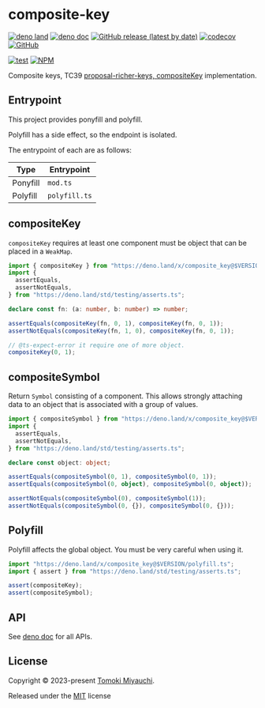 # composite-key

[![deno land](http://img.shields.io/badge/available%20on-deno.land/x-lightgrey.svg?logo=deno)](https://deno.land/x/composite_key)
[![deno doc](https://doc.deno.land/badge.svg)](https://deno.land/x/composite_key/mod.ts)
[![GitHub release (latest by date)](https://img.shields.io/github/v/release/TomokiMiyauci/composite-key)](https://github.com/TomokiMiyauci/composite-key/releases)
[![codecov](https://codecov.io/github/TomokiMiyauci/composite-key/branch/main/graph/badge.svg)](https://codecov.io/gh/TomokiMiyauci/composite-key)
[![GitHub](https://img.shields.io/github/license/TomokiMiyauci/composite-key)](https://github.com/TomokiMiyauci/composite-key/blob/main/LICENSE)

[![test](https://github.com/TomokiMiyauci/composite-key/actions/workflows/test.yaml/badge.svg)](https://github.com/TomokiMiyauci/composite-key/actions/workflows/test.yaml)
[![NPM](https://nodei.co/npm/composite-key.png?mini=true)](https://nodei.co/npm/composite-key/)

Composite keys, TC39
[proposal-richer-keys, compositeKey](https://github.com/tc39/proposal-richer-keys/tree/master/compositeKey)
implementation.

## Entrypoint

This project provides ponyfill and polyfill.

Polyfill has a side effect, so the endpoint is isolated.

The entrypoint of each are as follows:

| Type     | Entrypoint    |
| -------- | ------------- |
| Ponyfill | `mod.ts`      |
| Polyfill | `polyfill.ts` |

## compositeKey

`compositeKey` requires at least one component must be object that can be placed
in a `WeakMap`.

```ts
import { compositeKey } from "https://deno.land/x/composite_key@$VERSION/mod.ts";
import {
  assertEquals,
  assertNotEquals,
} from "https://deno.land/std/testing/asserts.ts";

declare const fn: (a: number, b: number) => number;

assertEquals(compositeKey(fn, 0, 1), compositeKey(fn, 0, 1));
assertNotEquals(compositeKey(fn, 1, 0), compositeKey(fn, 0, 1));

// @ts-expect-error it require one of more object.
compositeKey(0, 1);
```

## compositeSymbol

Return `Symbol` consisting of a component. This allows strongly attaching data
to an object that is associated with a group of values.

```ts
import { compositeSymbol } from "https://deno.land/x/composite_key@$VERSION/mod.ts";
import {
  assertEquals,
  assertNotEquals,
} from "https://deno.land/std/testing/asserts.ts";

declare const object: object;

assertEquals(compositeSymbol(0, 1), compositeSymbol(0, 1));
assertEquals(compositeSymbol(0, object), compositeSymbol(0, object));

assertNotEquals(compositeSymbol(0), compositeSymbol(1));
assertNotEquals(compositeSymbol(0, {}), compositeSymbol(0, {}));
```

## Polyfill

Polyfill affects the global object. You must be very careful when using it.

```ts
import "https://deno.land/x/composite_key@$VERSION/polyfill.ts";
import { assert } from "https://deno.land/std/testing/asserts.ts";

assert(compositeKey);
assert(compositeSymbol);
```

## API

See [deno doc](https://deno.land/x/composite_key/mod.ts) for all APIs.

## License

Copyright © 2023-present [Tomoki Miyauchi](https://github.com/TomokiMiyauci).

Released under the [MIT](./LICENSE) license
